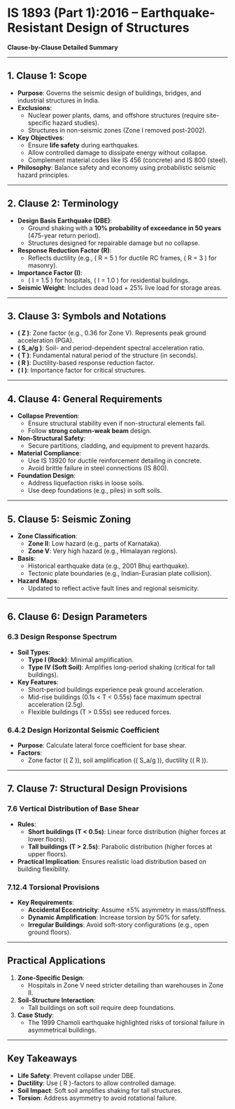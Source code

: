 # IS 1893 (Part 1):2016 – Earthquake-Resistant Design of Structures  
**Clause-by-Clause Detailed Summary**  

---  

## **1. Clause 1: Scope**  
- **Purpose**: Governs the seismic design of buildings, bridges, and industrial structures in India.  
- **Exclusions**:  
  - Nuclear power plants, dams, and offshore structures (require site-specific hazard studies).  
  - Structures in non-seismic zones (Zone I removed post-2002).  
- **Key Objectives**:  
  - Ensure **life safety** during earthquakes.  
  - Allow controlled damage to dissipate energy without collapse.  
  - Complement material codes like IS 456 (concrete) and IS 800 (steel).  
- **Philosophy**: Balance safety and economy using probabilistic seismic hazard principles.  

---  

## **2. Clause 2: Terminology**  
- **Design Basis Earthquake (DBE)**:  
  - Ground shaking with a **10% probability of exceedance in 50 years** (475-year return period).  
  - Structures designed for repairable damage but no collapse.  
- **Response Reduction Factor (R)**:  
  - Reflects ductility (e.g., \( R = 5 \) for ductile RC frames, \( R = 3 \) for masonry).  
- **Importance Factor (I)**:  
  - \( I = 1.5 \) for hospitals, \( I = 1.0 \) for residential buildings.  
- **Seismic Weight**: Includes dead load + 25% live load for storage areas.  

---  

## **3. Clause 3: Symbols and Notations**  
- **\( Z \)**: Zone factor (e.g., 0.36 for Zone V). Represents peak ground acceleration (PGA).  
- **\( S_a/g \)**: Soil- and period-dependent spectral acceleration ratio.  
- **\( T \)**: Fundamental natural period of the structure (in seconds).  
- **\( R \)**: Ductility-based response reduction factor.  
- **\( I \)**: Importance factor for critical structures.  

---  

## **4. Clause 4: General Requirements**  
- **Collapse Prevention**:  
  - Ensure structural stability even if non-structural elements fail.  
  - Follow **strong column-weak beam** design.  
- **Non-Structural Safety**:  
  - Secure partitions, cladding, and equipment to prevent hazards.  
- **Material Compliance**:  
  - Use IS 13920 for ductile reinforcement detailing in concrete.  
  - Avoid brittle failure in steel connections (IS 800).  
- **Foundation Design**:  
  - Address liquefaction risks in loose soils.  
  - Use deep foundations (e.g., piles) in soft soils.  

---  

## **5. Clause 5: Seismic Zoning**  
- **Zone Classification**:  
  - **Zone II**: Low hazard (e.g., parts of Karnataka).  
  - **Zone V**: Very high hazard (e.g., Himalayan regions).  
- **Basis**:  
  - Historical earthquake data (e.g., 2001 Bhuj earthquake).  
  - Tectonic plate boundaries (e.g., Indian-Eurasian plate collision).  
- **Hazard Maps**:  
  - Updated to reflect active fault lines and regional seismicity.  

---  

## **6. Clause 6: Design Parameters**  
### **6.3 Design Response Spectrum**  
- **Soil Types**:  
  - **Type I (Rock)**: Minimal amplification.  
  - **Type IV (Soft Soil)**: Amplifies long-period shaking (critical for tall buildings).  
- **Key Features**:  
  - Short-period buildings experience peak ground acceleration.  
  - Mid-rise buildings (0.1s < T < 0.55s) face maximum spectral acceleration (2.5g).  
  - Flexible buildings (T > 0.55s) see reduced forces.  

### **6.4.2 Design Horizontal Seismic Coefficient**  
- **Purpose**: Calculate lateral force coefficient for base shear.  
- **Factors**:  
  - Zone factor (\( Z \)), soil amplification (\( S_a/g \)), ductility (\( R \)).  

---  

## **7. Clause 7: Structural Design Provisions**  
### **7.6 Vertical Distribution of Base Shear**  
- **Rules**:  
  - **Short buildings (T < 0.5s)**: Linear force distribution (higher forces at lower floors).  
  - **Tall buildings (T > 2.5s)**: Parabolic distribution (higher forces at upper floors).  
- **Practical Implication**: Ensures realistic load distribution based on building flexibility.  

### **7.12.4 Torsional Provisions**  
- **Key Requirements**:  
  - **Accidental Eccentricity**: Assume ±5% asymmetry in mass/stiffness.  
  - **Dynamic Amplification**: Increase torsion by 50% for safety.  
  - **Irregular Buildings**: Avoid soft-story configurations (e.g., open ground floors).  

---  

## **Practical Applications**  
1. **Zone-Specific Design**:  
   - Hospitals in Zone V need stricter detailing than warehouses in Zone II.  
2. **Soil-Structure Interaction**:  
   - Tall buildings on soft soil require deep foundations.  
3. **Case Study**:  
   - The 1999 Chamoli earthquake highlighted risks of torsional failure in asymmetrical buildings.  

---  

## **Key Takeaways**  
- **Life Safety**: Prevent collapse under DBE.  
- **Ductility**: Use \( R \)-factors to allow controlled damage.  
- **Soil Impact**: Soft soil amplifies shaking for tall structures.  
- **Torsion**: Address asymmetry to avoid rotational failure.  
